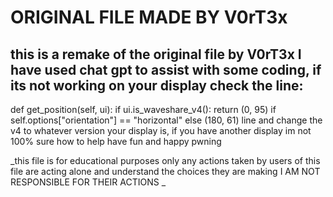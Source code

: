 # ORIGINAL FILE MADE BY V0rT3x
## this is a remake of the original file by V0rT3x I have used chat gpt to assist with some coding, if its not working on your display check the line: 
 def get_position(self, ui):
        if ui.is_waveshare_v4():
            return (0, 95) if self.options["orientation"] == "horizontal" else (180, 61) 
line and change the v4 to whatever version your display is, if you have another display im not 100% sure how to help
have fun and happy pwning

_this file is for educational purposes only any actions taken by users of this file are acting alone and understand the choices they are making I AM NOT RESPONSIBLE FOR THEIR ACTIONS _
